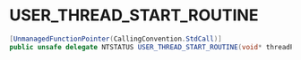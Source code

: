 # USER\_THREAD\_START\_ROUTINE

```csharp
[UnmanagedFunctionPointer(CallingConvention.StdCall)]
public unsafe delegate NTSTATUS USER_THREAD_START_ROUTINE(void* threadParameter);
```
